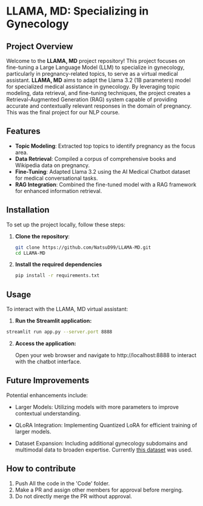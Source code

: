 # LLAMA, MD: Specializing in Gynecology

## Project Overview
Welcome to the **LLAMA, MD** project repository! This project focuses on fine-tuning a Large Language Model (LLM) to specialize in gynecology, particularly in pregnancy-related topics, to serve as a virtual medical assistant. **LLAMA, MD** aims to adapt the Llama 3.2 (1B parameters) model for specialized medical assistance in gynecology. By leveraging topic modeling, data retrieval, and fine-tuning techniques, the project creates a Retrieval-Augmented Generation (RAG) system capable of providing accurate and contextually relevant responses in the domain of pregnancy. This was the final project for our NLP course.

## Features

- **Topic Modeling**: Extracted top topics to identify pregnancy as the focus area.
- **Data Retrieval**: Compiled a corpus of comprehensive books and Wikipedia data on pregnancy.
- **Fine-Tuning**: Adapted Llama 3.2 using the AI Medical Chatbot dataset for medical conversational tasks.
- **RAG Integration**: Combined the fine-tuned model with a RAG framework for enhanced information retrieval.

## Installation

To set up the project locally, follow these steps:

1. **Clone the repository**:

   ```bash
   git clone https://github.com/NatsuD99/LLAMA-MD.git
   cd LLAMA-MD

2. **Install the required dependencies**
   ```bash
   pip install -r requirements.txt

## Usage

To interact with the LLAMA, MD virtual assistant:

1. **Run the Streamlit application:**

  ```bash
  streamlit run app.py --server.port 8888
  ```
2. **Access the application:**

    Open your web browser and navigate to http://localhost:8888 to interact with the chatbot interface.

## Future Improvements
Potential enhancements include:

* Larger Models: Utilizing models with more parameters to improve contextual understanding.

* QLoRA Integration: Implementing Quantized LoRA for efficient training of larger models.

* Dataset Expansion: Including additional gynecology subdomains and multimodal data to broaden expertise. Currently [this dataset](https://huggingface.co/datasets/ruslanmv/ai-medical-chatbot)
 was used.

## How to contribute

1. Push All the code in the 'Code' folder.
2. Make a PR and assign other members for approval before merging.
3. Do not directly merge the PR without approval.

